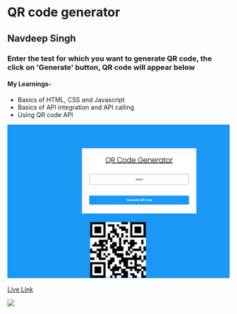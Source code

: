 # QR code generator

## Navdeep Singh

### Enter the test for which you want to generate QR code, the click on 'Generate' button, QR code will appear below

#### My Learnings-

- Basics of HTML, CSS and Javascript
- Basics of API integration and API calling
- Using QR code API

![](Image/Capture.PNG)

[Live Link](https://navdeep-qr-converter.netlify.app/)

![](https://img.shields.io/badge/Time%20Taken-4--5%20hours-brightgreen)